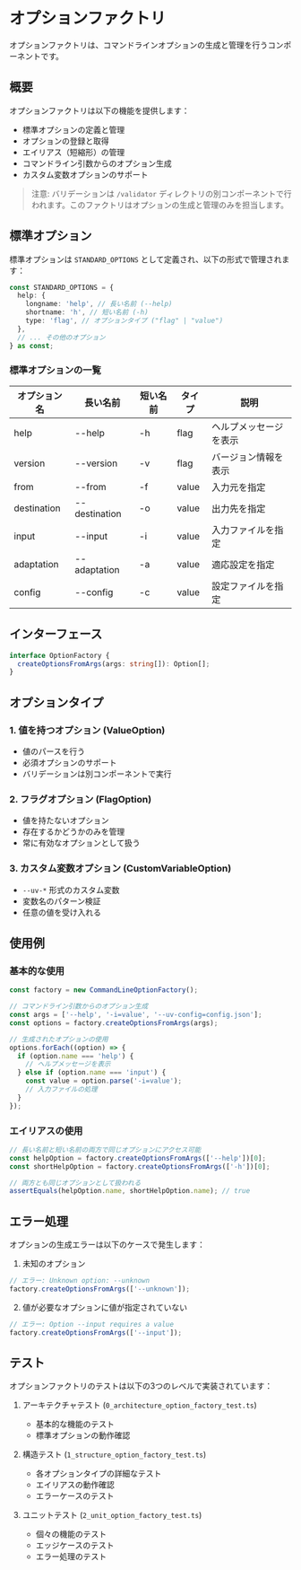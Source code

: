 # オプションファクトリ

オプションファクトリは、コマンドラインオプションの生成と管理を行うコンポーネントです。

## 概要

オプションファクトリは以下の機能を提供します：

- 標準オプションの定義と管理
- オプションの登録と取得
- エイリアス（短縮形）の管理
- コマンドライン引数からのオプション生成
- カスタム変数オプションのサポート

> 注意: バリデーションは `/validator` ディレクトリの別コンポーネントで行われます。このファクトリはオプションの生成と管理のみを担当します。

## 標準オプション

標準オプションは `STANDARD_OPTIONS` として定義され、以下の形式で管理されます：

```typescript
const STANDARD_OPTIONS = {
  help: {
    longname: 'help', // 長い名前 (--help)
    shortname: 'h', // 短い名前 (-h)
    type: 'flag', // オプションタイプ ("flag" | "value")
  },
  // ... その他のオプション
} as const;
```

### 標準オプションの一覧

| オプション名 | 長い名前      | 短い名前 | タイプ | 説明                   |
| ------------ | ------------- | -------- | ------ | ---------------------- |
| help         | --help        | -h       | flag   | ヘルプメッセージを表示 |
| version      | --version     | -v       | flag   | バージョン情報を表示   |
| from         | --from        | -f       | value  | 入力元を指定           |
| destination  | --destination | -o       | value  | 出力先を指定           |
| input        | --input       | -i       | value  | 入力ファイルを指定     |
| adaptation   | --adaptation  | -a       | value  | 適応設定を指定         |
| config       | --config      | -c       | value  | 設定ファイルを指定     |

## インターフェース

```typescript
interface OptionFactory {
  createOptionsFromArgs(args: string[]): Option[];
}
```

## オプションタイプ

### 1. 値を持つオプション (ValueOption)

- 値のパースを行う
- 必須オプションのサポート
- バリデーションは別コンポーネントで実行

### 2. フラグオプション (FlagOption)

- 値を持たないオプション
- 存在するかどうかのみを管理
- 常に有効なオプションとして扱う

### 3. カスタム変数オプション (CustomVariableOption)

- `--uv-*` 形式のカスタム変数
- 変数名のパターン検証
- 任意の値を受け入れる

## 使用例

### 基本的な使用

```typescript
const factory = new CommandLineOptionFactory();

// コマンドライン引数からのオプション生成
const args = ['--help', '-i=value', '--uv-config=config.json'];
const options = factory.createOptionsFromArgs(args);

// 生成されたオプションの使用
options.forEach((option) => {
  if (option.name === 'help') {
    // ヘルプメッセージを表示
  } else if (option.name === 'input') {
    const value = option.parse('-i=value');
    // 入力ファイルの処理
  }
});
```

### エイリアスの使用

```typescript
// 長い名前と短い名前の両方で同じオプションにアクセス可能
const helpOption = factory.createOptionsFromArgs(['--help'])[0];
const shortHelpOption = factory.createOptionsFromArgs(['-h'])[0];

// 両方とも同じオプションとして扱われる
assertEquals(helpOption.name, shortHelpOption.name); // true
```

## エラー処理

オプションの生成エラーは以下のケースで発生します：

1. 未知のオプション

```typescript
// エラー: Unknown option: --unknown
factory.createOptionsFromArgs(['--unknown']);
```

2. 値が必要なオプションに値が指定されていない

```typescript
// エラー: Option --input requires a value
factory.createOptionsFromArgs(['--input']);
```

## テスト

オプションファクトリのテストは以下の3つのレベルで実装されています：

1. アーキテクチャテスト (`0_architecture_option_factory_test.ts`)
   - 基本的な機能のテスト
   - 標準オプションの動作確認

2. 構造テスト (`1_structure_option_factory_test.ts`)
   - 各オプションタイプの詳細なテスト
   - エイリアスの動作確認
   - エラーケースのテスト

3. ユニットテスト (`2_unit_option_factory_test.ts`)
   - 個々の機能のテスト
   - エッジケースのテスト
   - エラー処理のテスト
